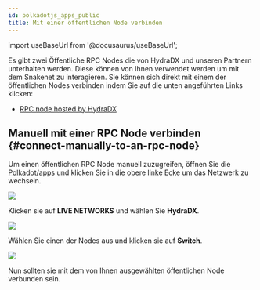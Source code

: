 ```yaml
---
id: polkadotjs_apps_public 
title: Mit einer öffentlichen Node verbinden
---
```


import useBaseUrl from '@docusaurus/useBaseUrl';

Es gibt zwei Öffentliche RPC Nodes die von HydraDX und unseren Partnern unterhalten werden. Diese können von Ihnen verwendet werden um mit dem Snakenet zu interagieren. Sie können sich direkt mit einem der öffentlichen Nodes verbinden indem Sie auf die unten angeführten Links klicken:

* [RPC node hosted by HydraDX](https://polkadot.js.org/apps/?rpc=wss%253A%252F%252Frpc.hydradx.cloud#/explorer)

## Manuell mit einer RPC Node verbinden {#connect-manually-to-an-rpc-node}

Um einen öffentlichen RPC Node manuell zuzugreifen, öffnen Sie die [Polkadot/apps](https://polkadot.js.org/apps/) und klicken Sie in die obere linke Ecke um das Netzwerk zu wechseln.


<div style={{textAlign: 'center'}}>
  <img src={useBaseUrl('/polkadotjs-apps/PolkadotJS-APPS-1.png')} />
</div>

Klicken sie auf **LIVE NETWORKS** und wählen Sie **HydraDX**.

<div style={{textAlign: 'center'}}>
  <img src={useBaseUrl('/polkadotjs-apps/public-1.png')} />
</div>

Wählen Sie einen der Nodes aus und klicken sie auf **Switch**.

<div style={{textAlign: 'center'}}>
  <img src={useBaseUrl('/polkadotjs-apps/public-2.png')} />
</div>

Nun sollten sie mit dem von Ihnen ausgewählten öffentlichen Node verbunden sein.